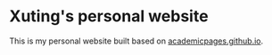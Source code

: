 # Xuting's personal website

This is my personal website built based on [academicpages.github.io](https://github.com/academicpages/academicpages.github.io). 
